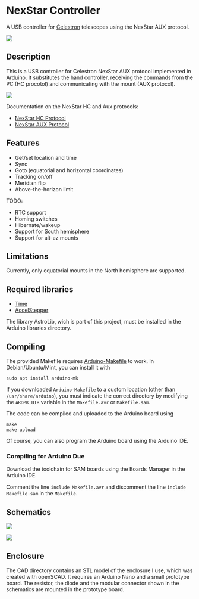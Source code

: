 # NexStar Controller

A USB controller for [Celestron](https://www.celestron.com/collections/astronomy)
telescopes using the NexStar AUX protocol.

![](images/nexstar_adapter1.jpg)


## Description

This is a USB controller for Celestron NexStar AUX protocol implemented in Arduino.
It substitutes the hand controller, receiving the commands from the PC (HC procotol)
and communicating with the mount (AUX protocol).

![](images/block_diagram.png)

Documentation on the NexStar HC and Aux protocols:

 * [NexStar HC Protocol](http://www.nexstarsite.com/download/manuals/NexStarCommunicationProtocolV1.2.zip)
 * [NexStar AUX Protocol](http://www.paquettefamily.ca/nexstar/NexStar_AUX_Commands_10.pdf)


## Features

 * Get/set location and time
 * Sync
 * Goto (equatorial and horizontal coordinates)
 * Tracking on/off
 * Meridian flip
 * Above-the-horizon limit

TODO:

 * RTC support
 * Homing switches
 * Hibernate/wakeup
 * Support for South hemisphere
 * Support for alt-az mounts


## Limitations

Currently, only equatorial mounts in the North hemisphere are supported.


## Required libraries

 * [Time](https://github.com/PaulStoffregen/Time)
 * [AccelStepper](https://github.com/waspinator/AccelStepper.git)

The library AstroLib, wich is part of this project, must be installed in the
Arduino libraries directory.


## Compiling

The provided Makefile requires [Arduino-Makefile](https://github.com/sudar/Arduino-Makefile)
to work. In Debian/Ubuntu/Mint, you can install it with

    sudo apt install arduino-mk

If you downloaded `Arduino-Makefile` to a custom location (other than
`/usr/share/arduino`), you must indicate the correct directory by modifying
the `ARDMK_DIR` variable in the `Makefile.avr` or `Makefile.sam`.

The code can be compiled and uploaded to the Arduino board using

    make
    make upload

Of course, you can also program the Arduino board using the Arduino IDE.

### Compiling for Arduino Due

Download the toolchain for SAM boards using the Boards Manager in the Arduino IDE.

Comment the line `include Makefile.avr` and discomment the line
`include Makefile.sam` in the `Makefile`.

## Schematics

![](images/aux_connector.png)

![](images/circuit.png)


## Enclosure

The CAD directory contains an STL model of the enclosure I use, which was
created with openSCAD. It requires an Arduino Nano and a small prototype
board. The resistor, the diode and the modular connector shown in the
schematics are mounted in the prototype board.
